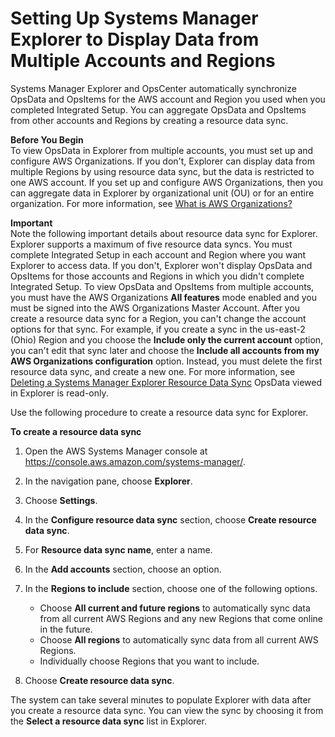 # Setting Up Systems Manager Explorer to Display Data from Multiple Accounts and Regions<a name="Explorer-resource-data-sync"></a>

Systems Manager Explorer and OpsCenter automatically synchronize OpsData and OpsItems for the AWS account and Region you used when you completed Integrated Setup\. You can aggregate OpsData and OpsItems from other accounts and Regions by creating a resource data sync\. 

**Before You Begin**  
To view OpsData in Explorer from multiple accounts, you must set up and configure AWS Organizations\. If you don't, Explorer can display data from multiple Regions by using resource data sync, but the data is restricted to one AWS account\. If you set up and configure AWS Organizations, then you can aggregate data in Explorer by organizational unit \(OU\) or for an entire organization\. For more information, see [What is AWS Organizations?](https://docs.aws.amazon.com/organizations/latest/userguide/)

**Important**  
Note the following important details about resource data sync for Explorer\.  
Explorer supports a maximum of five resource data syncs\.
You must complete Integrated Setup in each account and Region where you want Explorer to access data\. If you don't, Explorer won't display OpsData and OpsItems for those accounts and Regions in which you didn't complete Integrated Setup\.
To view OpsData and OpsItems from multiple accounts, you must have the AWS Organizations **All features** mode enabled and you must be signed into the AWS Organizations Master Account\.
After you create a resource data sync for a Region, you can't change the account options for that sync\. For example, if you create a sync in the us\-east\-2 \(Ohio\) Region and you choose the **Include only the current account** option, you can't edit that sync later and choose the **Include all accounts from my AWS Organizations configuration** option\. Instead, you must delete the first resource data sync, and create a new one\. For more information, see [Deleting a Systems Manager Explorer Resource Data Sync](Explorer-using-resource-data-sync-delete.md)
OpsData viewed in Explorer is read\-only\.

Use the following procedure to create a resource data sync for Explorer\.

**To create a resource data sync**

1. Open the AWS Systems Manager console at [https://console\.aws\.amazon\.com/systems\-manager/](https://console.aws.amazon.com/systems-manager/)\.

1. In the navigation pane, choose **Explorer**\.

1. Choose **Settings**\.

1. In the **Configure resource data sync** section, choose **Create resource data sync**\.

1. For **Resource data sync name**, enter a name\.

1. In the **Add accounts** section, choose an option\.

1. In the **Regions to include** section, choose one of the following options\.
   + Choose **All current and future regions** to automatically sync data from all current AWS Regions and any new Regions that come online in the future\.
   + Choose **All regions** to automatically sync data from all current AWS Regions\.
   + Individually choose Regions that you want to include\.

1. Choose **Create resource data sync**\.

The system can take several minutes to populate Explorer with data after you create a resource data sync\. You can view the sync by choosing it from the **Select a resource data sync** list in Explorer\.